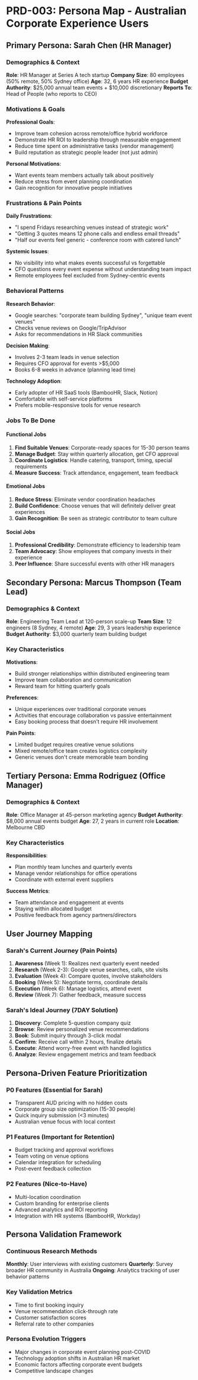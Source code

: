 # PRD-003: Persona Map - Australian Corporate Experience Users

## Primary Persona: Sarah Chen (HR Manager)

### Demographics & Context
**Role**: HR Manager at Series A tech startup
**Company Size**: 80 employees (50% remote, 50% Sydney office)
**Age**: 32, 6 years HR experience
**Budget Authority**: $25,000 annual team events + $10,000 discretionary
**Reports To**: Head of People (who reports to CEO)

### Motivations & Goals
**Professional Goals**:
- Improve team cohesion across remote/office hybrid workforce
- Demonstrate HR ROI to leadership through measurable engagement
- Reduce time spent on administrative tasks (vendor management)
- Build reputation as strategic people leader (not just admin)

**Personal Motivations**:
- Want events team members actually talk about positively
- Reduce stress from event planning coordination
- Gain recognition for innovative people initiatives

### Frustrations & Pain Points
**Daily Frustrations**:
- "I spend Fridays researching venues instead of strategic work"
- "Getting 3 quotes means 12 phone calls and endless email threads"
- "Half our events feel generic - conference room with catered lunch"

**Systemic Issues**:
- No visibility into what makes events successful vs forgettable
- CFO questions every event expense without understanding team impact
- Remote employees feel excluded from Sydney-centric events

### Behavioral Patterns
**Research Behavior**:
- Google searches: "corporate team building Sydney", "unique team event venues"
- Checks venue reviews on Google/TripAdvisor
- Asks for recommendations in HR Slack communities

**Decision Making**:
- Involves 2-3 team leads in venue selection
- Requires CFO approval for events >$5,000
- Books 6-8 weeks in advance (planning lead time)

**Technology Adoption**:
- Early adopter of HR SaaS tools (BambooHR, Slack, Notion)
- Comfortable with self-service platforms
- Prefers mobile-responsive tools for venue research

### Jobs To Be Done

#### Functional Jobs
1. **Find Suitable Venues**: Corporate-ready spaces for 15-30 person teams
2. **Manage Budget**: Stay within quarterly allocation, get CFO approval
3. **Coordinate Logistics**: Handle catering, transport, timing, special requirements
4. **Measure Success**: Track attendance, engagement, team feedback

#### Emotional Jobs  
1. **Reduce Stress**: Eliminate vendor coordination headaches
2. **Build Confidence**: Choose venues that will definitely deliver great experiences
3. **Gain Recognition**: Be seen as strategic contributor to team culture

#### Social Jobs
1. **Professional Credibility**: Demonstrate efficiency to leadership team
2. **Team Advocacy**: Show employees that company invests in their experience
3. **Peer Influence**: Share successful events with other HR managers

## Secondary Persona: Marcus Thompson (Team Lead)

### Demographics & Context
**Role**: Engineering Team Lead at 120-person scale-up
**Team Size**: 12 engineers (8 Sydney, 4 remote)
**Age**: 29, 3 years leadership experience
**Budget Authority**: $3,000 quarterly team building budget

### Key Characteristics
**Motivations**:
- Build stronger relationships within distributed engineering team
- Improve team collaboration and communication
- Reward team for hitting quarterly goals

**Preferences**:
- Unique experiences over traditional corporate venues
- Activities that encourage collaboration vs passive entertainment
- Easy booking process that doesn't require HR involvement

**Pain Points**:
- Limited budget requires creative venue solutions
- Mixed remote/office team creates logistics complexity
- Generic venues don't create memorable team bonding

## Tertiary Persona: Emma Rodriguez (Office Manager)

### Demographics & Context  
**Role**: Office Manager at 45-person marketing agency
**Budget Authority**: $8,000 annual events budget
**Age**: 27, 2 years in current role
**Location**: Melbourne CBD

### Key Characteristics
**Responsibilities**:
- Plan monthly team lunches and quarterly events
- Manage vendor relationships for office operations
- Coordinate with external event suppliers

**Success Metrics**:
- Team attendance and engagement at events
- Staying within allocated budget
- Positive feedback from agency partners/directors

## User Journey Mapping

### Sarah's Current Journey (Pain Points)
1. **Awareness** (Week 1): Realizes next quarterly event needed
2. **Research** (Week 2-3): Google venue searches, calls, site visits
3. **Evaluation** (Week 4): Compare quotes, involve stakeholders
4. **Booking** (Week 5): Negotiate terms, coordinate details
5. **Execution** (Week 6): Manage logistics, attend event
6. **Review** (Week 7): Gather feedback, measure success

### Sarah's Ideal Journey (7DAY Solution)
1. **Discovery**: Complete 5-question company quiz
2. **Browse**: Review personalized venue recommendations
3. **Book**: Submit inquiry through 3-click modal
4. **Confirm**: Receive call within 2 hours, finalize details
5. **Execute**: Attend worry-free event with handled logistics
6. **Analyze**: Review engagement metrics and team feedback

## Persona-Driven Feature Prioritization

### P0 Features (Essential for Sarah)
- Transparent AUD pricing with no hidden costs
- Corporate group size optimization (15-30 people)
- Quick inquiry submission (<3 minutes)
- Australian venue focus with local context

### P1 Features (Important for Retention)
- Budget tracking and approval workflows
- Team voting on venue options  
- Calendar integration for scheduling
- Post-event feedback collection

### P2 Features (Nice-to-Have)
- Multi-location coordination
- Custom branding for enterprise clients
- Advanced analytics and ROI reporting
- Integration with HR systems (BambooHR, Workday)

## Persona Validation Framework

### Continuous Research Methods
**Monthly**: User interviews with existing customers
**Quarterly**: Survey broader HR community in Australia
**Ongoing**: Analytics tracking of user behavior patterns

### Key Validation Metrics
- Time to first booking inquiry
- Venue recommendation click-through rate
- Customer satisfaction scores
- Referral rate to other companies

### Persona Evolution Triggers
- Major changes in corporate event planning post-COVID
- Technology adoption shifts in Australian HR market
- Economic factors affecting corporate event budgets
- Competitive landscape changes